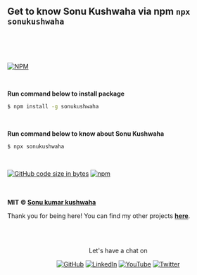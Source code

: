 ## Get to know Sonu Kushwaha via npm `npx sonukushwaha`

<br><br><br>

[![NPM](https://nodei.co/npm/sonukushwaha.png?compact=true)](https://www.npmjs.com/package/sonukushwaha)

<br>

**Run command below to install package**

```bash
$ npm install -g sonukushwaha
```
<br>


**Run command below to know about Sonu Kushwaha**


```bash
$ npx sonukushwaha
```

<br/>


[![GitHub code size in bytes](https://img.shields.io/github/languages/code-size/flyingsonu122/sonukushwaha.svg?logo=github&style=social)](https://www.npmjs.com/package/sonukushwaha) [![npm](https://img.shields.io/npm/dy/sonukushwaha.svg?logo=npm&style=social)](https://www.npmjs.com/package/sonukushwaha) 
<br><br><br>


**MIT &copy; [Sonu kumar kushwaha](https://singlebucks.blogspot.com/)**



Thank you for being here! You can find my other projects **[here](https://github.com/flyingsonu122?tab=repositories)**.


<br><br>
<p align="center"> Let's have a chat on </p> 
<p align="center">
	<a href="https://github.com/flyingsonu122"><img src="https://img.shields.io/github/followers/flyingsonu122.svg?label=GitHub&style=social" alt="GitHub"></a>
	<a href="https://www.linkedin.com/in/sonukumarkushwaha/"><img src="https://img.shields.io/badge/LinkedIn--_.svg?style=social&logo=linkedin" alt="LinkedIn"></a>
	<a href="https://www.youtube.com/channel/UCugIYeIc-HzCp-SZxRwuQbA"><img src="https://img.shields.io/youtube/channel/subscribers/UCugIYeIc-HzCp-SZxRwuQbA?label=YouTube&style=social&logo=YouTube" alt="YouTube"></a>
	<a href="https://twitter.com/iamsonukushwaha"><img src="https://img.shields.io/twitter/follow/iamsonukushwaha?label=Follow&style=social" alt="Twitter"></a>
	
	
</p>

